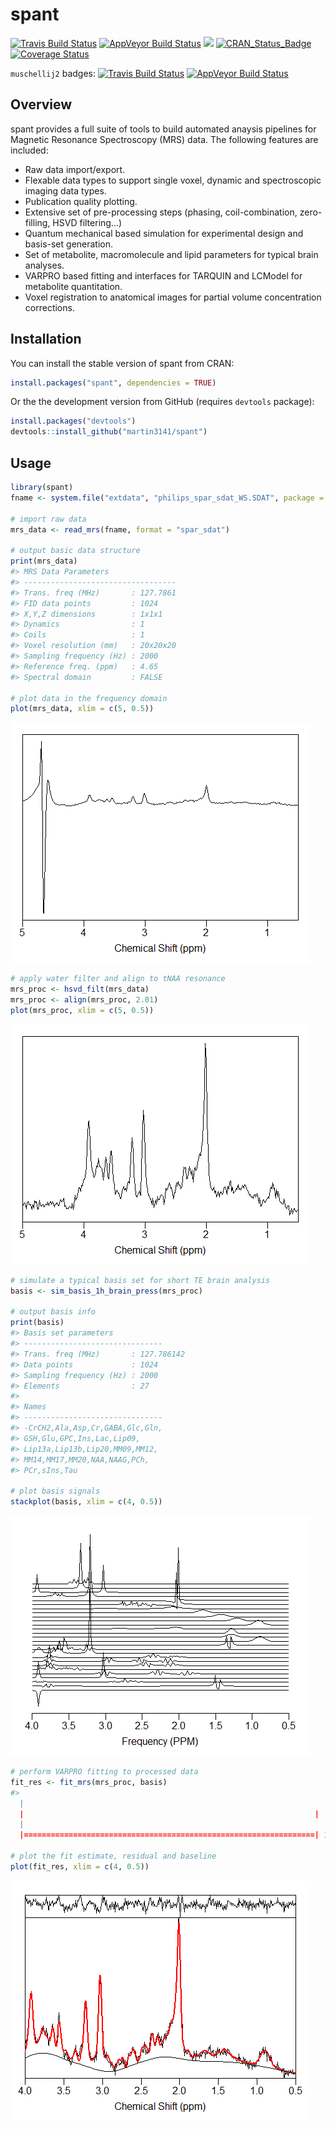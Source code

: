 
<!-- README.md is generated from README.Rmd. Please edit that file -->
spant
=====

[![Travis Build Status](https://travis-ci.org/martin3141/spant.svg?branch=master)](https://travis-ci.org/martin3141/spant) [![AppVeyor Build Status](https://ci.appveyor.com/api/projects/status/github/martin3141/spant?branch=master&svg=true)](https://ci.appveyor.com/project/martin3141/spant) [![](http://cranlogs.r-pkg.org/badges/spant)](http://cran.rstudio.com/web/packages/spant/index.html) [![CRAN\_Status\_Badge](http://www.r-pkg.org/badges/version/spant)](https://cran.r-project.org/package=spant) [![Coverage Status](https://coveralls.io/repos/github/martin3141/spant/badge.svg?branch=master)](https://coveralls.io/github/martin3141/spant?branch=master)

`muschellij2` badges: [![Travis Build Status](https://travis-ci.org/muschellij2/spant.svg?branch=master)](https://travis-ci.org/muschellij2/spant) [![AppVeyor Build Status](https://ci.appveyor.com/api/projects/status/github/muschellij2/spant?branch=master&svg=true)](https://ci.appveyor.com/project/muschellij2/spant)

Overview
--------

spant provides a full suite of tools to build automated anaysis pipelines for Magnetic Resonance Spectroscopy (MRS) data. The following features are included:

-   Raw data import/export.
-   Flexable data types to support single voxel, dynamic and spectroscopic imaging data types.
-   Publication quality plotting.
-   Extensive set of pre-processing steps (phasing, coil-combination, zero-filling, HSVD filtering...)
-   Quantum mechanical based simulation for experimental design and basis-set generation.
-   Set of metabolite, macromolecule and lipid parameters for typical brain analyses.
-   VARPRO based fitting and interfaces for TARQUIN and LCModel for metabolite quantitation.
-   Voxel registration to anatomical images for partial volume concentration corrections.

Installation
------------

You can install the stable version of spant from CRAN:

``` r
install.packages("spant", dependencies = TRUE)
```

Or the the development version from GitHub (requires `devtools` package):

``` r
install.packages("devtools")
devtools::install_github("martin3141/spant")
```

Usage
-----

``` r
library(spant)
fname <- system.file("extdata", "philips_spar_sdat_WS.SDAT", package = "spant")

# import raw data
mrs_data <- read_mrs(fname, format = "spar_sdat")

# output basic data structure
print(mrs_data)
#> MRS Data Parameters
#> ----------------------------------
#> Trans. freq (MHz)       : 127.7861
#> FID data points         : 1024
#> X,Y,Z dimensions        : 1x1x1
#> Dynamics                : 1
#> Coils                   : 1
#> Voxel resolution (mm)   : 20x20x20
#> Sampling frequency (Hz) : 2000
#> Reference freq. (ppm)   : 4.65
#> Spectral domain         : FALSE

# plot data in the frequency domain
plot(mrs_data, xlim = c(5, 0.5))
```

![](README-import-1.png)

``` r
# apply water filter and align to tNAA resonance
mrs_proc <- hsvd_filt(mrs_data)
mrs_proc <- align(mrs_proc, 2.01)
plot(mrs_proc, xlim = c(5, 0.5))
```

![](README-processing-1.png)

``` r
# simulate a typical basis set for short TE brain analysis
basis <- sim_basis_1h_brain_press(mrs_proc)

# output basis info
print(basis)
#> Basis set parameters
#> -------------------------------
#> Trans. freq (MHz)       : 127.786142
#> Data points             : 1024
#> Sampling frequency (Hz) : 2000
#> Elements                : 27
#> 
#> Names
#> -------------------------------
#> -CrCH2,Ala,Asp,Cr,GABA,Glc,Gln,
#> GSH,Glu,GPC,Ins,Lac,Lip09,
#> Lip13a,Lip13b,Lip20,MM09,MM12,
#> MM14,MM17,MM20,NAA,NAAG,PCh,
#> PCr,sIns,Tau

# plot basis signals
stackplot(basis, xlim = c(4, 0.5))
```

![](README-basis_sim-1.png)

``` r
# perform VARPRO fitting to processed data
fit_res <- fit_mrs(mrs_proc, basis)
#> 
  |                                                                       
  |                                                                 |   0%
  |                                                                       
  |=================================================================| 100%

# plot the fit estimate, residual and baseline
plot(fit_res, xlim = c(4, 0.5))
```

![](README-fitting-1.png)
